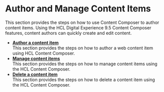 # Author and Manage Content Items

This section provides the steps on how to use Content Composer to author content items. Using the HCL Digital Experience 9.5 Content Composer features, content authors can quickly create and edit content.

-   **[Author a content item](author_content_items.md)**  
This section provides the steps on how to author a web content item using HCL Content Composer.
-   **[Manage content items](manage_content_items.md)**  
This section provides the steps on how to manage content items using the HCL Content Composer.
-   **[Delete a content item](delete_content_items.md)**  
This section provides the steps on how to delete a content item using the HCL Content Composer.


